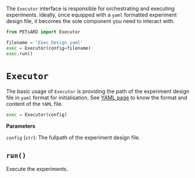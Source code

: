The `Executor` interface is responsible for orchestrating and executing experiments. Ideally, once equipped with a `yaml` formatted experiment design file, it becomes the sole component you need to interact with.

```Python
from PETsARD import Executor

filename = 'Exec_Design.yaml'
exec = Executor(config=filename)
exec.run()
```


# `Executor`

The basic usage of `Executor` is providing the path of the experiment design file in `yaml` format for initialisation. See [YAML page](https://nics-tw.github.io/PETsARD/YAML.html) to know the format and content of the `YAML` file.

```Python
exec = Executor(config)
```

**Parameters**

`config` (`str`): The fullpath of the experiment design file.

## `run()`

Execute the experiments.